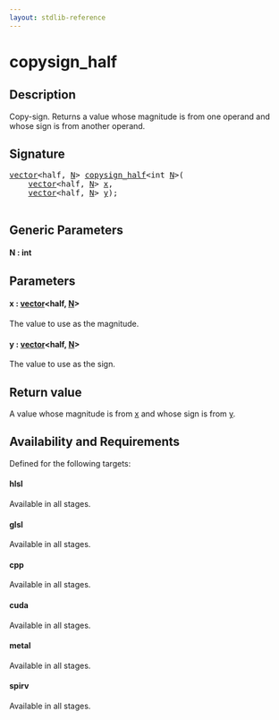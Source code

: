 ```yaml
---
layout: stdlib-reference
---
```


# copysign\_half

## Description

Copy-sign. Returns a value whose magnitude is from one operand and whose sign is from another operand.



## Signature 

<pre>
<a href="../types/vector/index.html" class="code_type">vector</a>&lt;<span class="code_keyword">half</span>, <a href="copysign_half.html#decl-N" class="code_var">N</a>&gt; <a href="copysign_half.html">copysign_half</a>&lt;<span class="code_keyword">int</span> <a href="copysign_half.html#decl-N" class="code_var">N</a>&gt;(
    <a href="../types/vector/index.html" class="code_type">vector</a>&lt;<span class="code_keyword">half</span>, <a href="copysign_half.html#decl-N" class="code_var">N</a>&gt; <a href="copysign_half.html#decl-x" class="code_param">x</a>,
    <a href="../types/vector/index.html" class="code_type">vector</a>&lt;<span class="code_keyword">half</span>, <a href="copysign_half.html#decl-N" class="code_var">N</a>&gt; <a href="copysign_half.html#decl-y" class="code_param">y</a>);

</pre>

## Generic Parameters

####  <a id="decl-N"></a>N  : int

## Parameters

####  <a id="decl-x"></a>x  : [vector](../types/vector/index.html)\<half, [N](../types/vector/index.html#decl-N)\>
The value to use as the magnitude.

####  <a id="decl-y"></a>y  : [vector](../types/vector/index.html)\<half, [N](../types/vector/index.html#decl-N)\>
The value to use as the sign.


## Return value
A value whose magnitude is from <span class='code'><a href="copysign_half.html#decl-x" class="code_param">x</a></span> and whose sign is from <span class='code'><a href="copysign_half.html#decl-y" class="code_param">y</a></span>.


## Availability and Requirements

Defined for the following targets:

#### hlsl
Available in all stages.

#### glsl
Available in all stages.

#### cpp
Available in all stages.

#### cuda
Available in all stages.

#### metal
Available in all stages.

#### spirv
Available in all stages.



